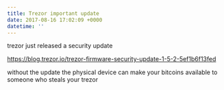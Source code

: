 ```yaml
---
title: Trezor important update
date: 2017-08-16 17:02:09 +0000
datetime: ''
---
```



trezor just released a security update

https://blog.trezor.io/trezor-firmware-security-update-1-5-2-5ef1b6f13fed

without the update the physical device can make your bitcoins available to someone who steals your trezor